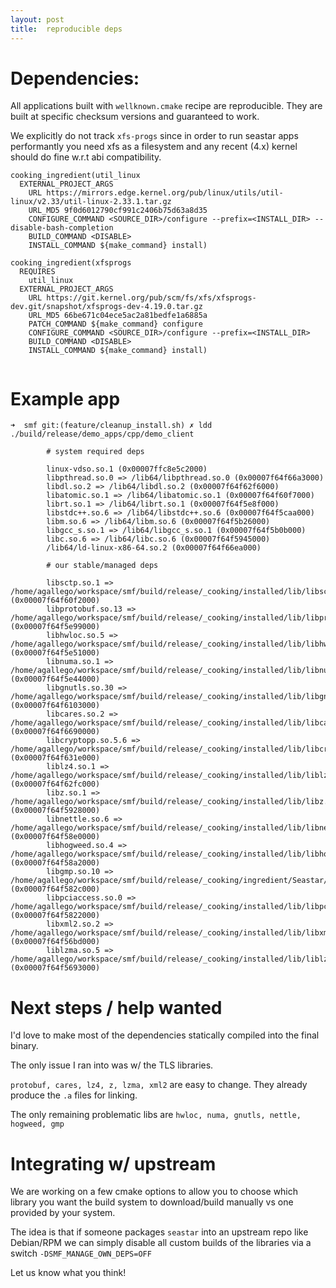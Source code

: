 ```yaml
---
layout: post
title:  reproducible deps 
---
```



# Dependencies: 

All applications built with `wellknown.cmake` recipe are reproducible. They are built
at specific checksum versions and guaranteed to work. 

We explicitly do not track `xfs-progs` since in order to run seastar apps performantly you need
xfs as a filesystem and any recent (4.x) kernel should do fine w.r.t abi compatibility.


```
cooking_ingredient(util_linux
  EXTERNAL_PROJECT_ARGS
    URL https://mirrors.edge.kernel.org/pub/linux/utils/util-linux/v2.33/util-linux-2.33.1.tar.gz
    URL_MD5 9f0d6012790cf991c2406b75d63a8d35
    CONFIGURE_COMMAND <SOURCE_DIR>/configure --prefix=<INSTALL_DIR> --disable-bash-completion
    BUILD_COMMAND <DISABLE>
    INSTALL_COMMAND ${make_command} install)

cooking_ingredient(xfsprogs
  REQUIRES
    util_linux
  EXTERNAL_PROJECT_ARGS
    URL https://git.kernel.org/pub/scm/fs/xfs/xfsprogs-dev.git/snapshot/xfsprogs-dev-4.19.0.tar.gz
    URL_MD5 66be671c04ece5ac2a81bedfe1a6885a
    PATCH_COMMAND ${make_command} configure
    CONFIGURE_COMMAND <SOURCE_DIR>/configure --prefix=<INSTALL_DIR>
    BUILD_COMMAND <DISABLE>
    INSTALL_COMMAND ${make_command} install)


```


# Example app

```
➜  smf git:(feature/cleanup_install.sh) ✗ ldd ./build/release/demo_apps/cpp/demo_client
        
        # system required deps
        
        linux-vdso.so.1 (0x00007ffc8e5c2000)
        libpthread.so.0 => /lib64/libpthread.so.0 (0x00007f64f66a3000)
        libdl.so.2 => /lib64/libdl.so.2 (0x00007f64f62f6000)
        libatomic.so.1 => /lib64/libatomic.so.1 (0x00007f64f60f7000)
        librt.so.1 => /lib64/librt.so.1 (0x00007f64f5e8f000)
        libstdc++.so.6 => /lib64/libstdc++.so.6 (0x00007f64f5caa000)
        libm.so.6 => /lib64/libm.so.6 (0x00007f64f5b26000)
        libgcc_s.so.1 => /lib64/libgcc_s.so.1 (0x00007f64f5b0b000)
        libc.so.6 => /lib64/libc.so.6 (0x00007f64f5945000)
        /lib64/ld-linux-x86-64.so.2 (0x00007f64f66ea000)
        
        # our stable/managed deps 
        
        libsctp.so.1 => /home/agallego/workspace/smf/build/release/_cooking/installed/lib/libsctp.so.1 (0x00007f64f60f2000)
        libprotobuf.so.13 => /home/agallego/workspace/smf/build/release/_cooking/installed/lib/libprotobuf.so.13 (0x00007f64f5e99000)
        libhwloc.so.5 => /home/agallego/workspace/smf/build/release/_cooking/installed/lib/libhwloc.so.5 (0x00007f64f5e51000)
        libnuma.so.1 => /home/agallego/workspace/smf/build/release/_cooking/installed/lib/libnuma.so.1 (0x00007f64f5e44000)
        libgnutls.so.30 => /home/agallego/workspace/smf/build/release/_cooking/installed/lib/libgnutls.so.30 (0x00007f64f6103000)
        libcares.so.2 => /home/agallego/workspace/smf/build/release/_cooking/installed/lib/libcares.so.2 (0x00007f64f6690000)
        libcryptopp.so.5.6 => /home/agallego/workspace/smf/build/release/_cooking/installed/lib/libcryptopp.so.5.6 (0x00007f64f631e000)
        liblz4.so.1 => /home/agallego/workspace/smf/build/release/_cooking/installed/lib/liblz4.so.1 (0x00007f64f62fc000)
        libz.so.1 => /home/agallego/workspace/smf/build/release/_cooking/installed/lib/libz.so.1 (0x00007f64f5928000)
        libnettle.so.6 => /home/agallego/workspace/smf/build/release/_cooking/installed/lib/libnettle.so.6 (0x00007f64f58e0000)
        libhogweed.so.4 => /home/agallego/workspace/smf/build/release/_cooking/installed/lib/libhogweed.so.4 (0x00007f64f58a2000)
        libgmp.so.10 => /home/agallego/workspace/smf/build/release/_cooking/ingredient/Seastar/build/_cooking/stow/gmp/lib/libgmp.so.10 (0x00007f64f582c000)
        libpciaccess.so.0 => /home/agallego/workspace/smf/build/release/_cooking/installed/lib/libpciaccess.so.0 (0x00007f64f5822000)
        libxml2.so.2 => /home/agallego/workspace/smf/build/release/_cooking/installed/lib/libxml2.so.2 (0x00007f64f56bd000)
        liblzma.so.5 => /home/agallego/workspace/smf/build/release/_cooking/installed/lib/liblzma.so.5 (0x00007f64f5693000)

```

# Next steps / help wanted

I'd love to make most of the dependencies statically compiled into the final binary. 

The only issue I ran into was w/ the TLS libraries. 

`protobuf, cares, lz4, z, lzma, xml2` are easy to change. They already produce the `.a` files for linking. 

The only remaining problematic libs are `hwloc, numa, gnutls, nettle, hogweed, gmp`


# Integrating w/ upstream

We are working on a few cmake options to allow you to choose which library you want the build system 
to download/build manually vs one provided by your system. 

The idea is that if someone packages `seastar` into an upstream repo like Debian/RPM we can 
simply disable all custom builds of the libraries via a switch `-DSMF_MANAGE_OWN_DEPS=OFF`

Let us know what you think!

